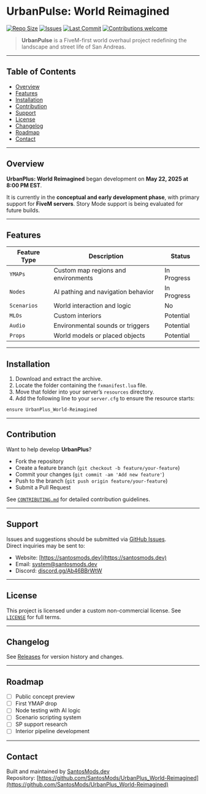# UrbanPulse: World Reimagined

[![Repo Size](https://img.shields.io/github/repo-size/SantosMods/UrbanPlus_World-Reimagined)](https://github.com/SantosMods/UrbanPlus_World-Reimagined)
[![Issues](https://img.shields.io/github/issues/SantosMods/UrbanPlus_World-Reimagined)](https://github.com/SantosMods/UrbanPlus_World-Reimagined/issues)
[![Last Commit](https://img.shields.io/github/last-commit/SantosMods/UrbanPlus_World-Reimagined)](https://github.com/SantosMods/UrbanPlus_World-Reimagined/commits/main)
[![Contributions welcome](https://img.shields.io/badge/contributions-welcome-brightgreen.svg)](CONTRIBUTING.md)

> **UrbanPulse** is a FiveM-first world overhaul project redefining the landscape and street life of San Andreas.

---

## Table of Contents

- [Overview](#overview)
- [Features](#features)
- [Installation](#installation)
- [Contribution](#contribution)
- [Support](#support)
- [License](#license)
- [Changelog](#changelog)
- [Roadmap](#roadmap)
- [Contact](#contact)

---

## Overview

**UrbanPlus: World Reimagined** began development on **May 22, 2025 at 8:00 PM EST**.

It is currently in the **conceptual and early development phase**, with primary support for **FiveM servers**. Story Mode support is being evaluated for future builds.

---

## Features

| Feature Type | Description                           | Status        |
|--------------|---------------------------------------|---------------|
| `YMAPs`      | Custom map regions and environments   | In Progress   |
| `Nodes`      | AI pathing and navigation behavior    | In Progress   |
| `Scenarios`  | World interaction and logic           | No            |
| `MLOs`       | Custom interiors                      | Potential     |
| `Audio`      | Environmental sounds or triggers      | Potential     |
| `Props`      | World models or placed objects        | Potential     |

---

## Installation

1. Download and extract the archive.
2. Locate the folder containing the `fxmanifest.lua` file.
3. Move that folder into your server’s `resources` directory.
4. Add the following line to your `server.cfg` to ensure the resource starts:

```bash
ensure UrbanPlus_World-Reimagined
```

---

## Contribution

Want to help develop **UrbanPlus**?

- Fork the repository
- Create a feature branch (`git checkout -b feature/your-feature`)
- Commit your changes (`git commit -am 'Add new feature'`)
- Push to the branch (`git push origin feature/your-feature`)
- Submit a Pull Request

See [`CONTRIBUTING.md`](CONTRIBUTING.md) for detailed contribution guidelines.

---

## Support

Issues and suggestions should be submitted via [GitHub Issues](https://github.com/SantosMods/UrbanPulse_World-Reimagined/issues).  
Direct inquiries may be sent to:

- Website: [https://santosmods.dev](https://santosmods.dev)  
- Email: system@santosmods.dev  
- Discord: [discord.gg/Ab46BBrWtW](https://discord.gg/Ab46BBrWtW)

---

## License

This project is licensed under a custom non-commercial license. See [`LICENSE`](LICENSE) for full terms.

---

## Changelog

See [Releases](https://github.com/SantosMods/UrbanPlus_World-Reimagined/releases) for version history and changes.

---

## Roadmap

- [ ] Public concept preview
- [ ] First YMAP drop
- [ ] Node testing with AI logic
- [ ] Scenario scripting system
- [ ] SP support research
- [ ] Interior pipeline development

---

## Contact

Built and maintained by [SantosMods.dev](https://santosmods.dev)  
Repository: [https://github.com/SantosMods/UrbanPlus_World-Reimagined](https://github.com/SantosMods/UrbanPlus_World-Reimagined)

